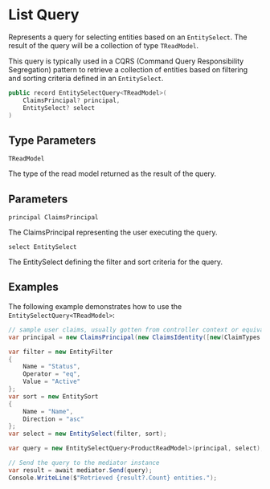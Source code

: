# List Query

Represents a query for selecting entities based on an `EntitySelect`. The result of the query will be a collection of type `TReadModel`.

This query is typically used in a CQRS (Command Query Responsibility Segregation) pattern to retrieve a collection of entities based on filtering and sorting criteria defined in an `EntitySelect`.

```c#
public record EntitySelectQuery<TReadModel>(
    ClaimsPrincipal? principal, 
    EntitySelect? select
)
```

## Type Parameters

`TReadModel`

The type of the read model returned as the result of the query.

## Parameters

`principal ClaimsPrincipal`

The ClaimsPrincipal representing the user executing the query.

`select EntitySelect`

The EntitySelect defining the filter and sort criteria for the query.

## Examples

The following example demonstrates how to use the `EntitySelectQuery<TReadModel>`:

```C#
// sample user claims, usually gotten from controller context or equivalent
var principal = new ClaimsPrincipal(new ClaimsIdentity([new(ClaimTypes.Name, "JohnDoe")]));

var filter = new EntityFilter
{
    Name = "Status",
    Operator = "eq",
    Value = "Active"
};
var sort = new EntitySort
{
    Name = "Name",
    Direction = "asc"
};
var select = new EntitySelect(filter, sort);

var query = new EntitySelectQuery<ProductReadModel>(principal, select);

// Send the query to the mediator instance
var result = await mediator.Send(query);
Console.WriteLine($"Retrieved {result?.Count} entities.");
```
